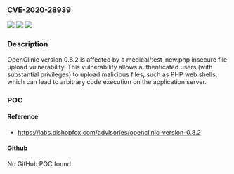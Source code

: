 ### [CVE-2020-28939](https://cve.mitre.org/cgi-bin/cvename.cgi?name=CVE-2020-28939)
![](https://img.shields.io/static/v1?label=Product&message=n%2Fa&color=blue)
![](https://img.shields.io/static/v1?label=Version&message=n%2Fa&color=blue)
![](https://img.shields.io/static/v1?label=Vulnerability&message=n%2Fa&color=brighgreen)

### Description

OpenClinic version 0.8.2 is affected by a medical/test_new.php insecure file upload vulnerability. This vulnerability allows authenticated users (with substantial privileges) to upload malicious files, such as PHP web shells, which can lead to arbitrary code execution on the application server.

### POC

#### Reference
- https://labs.bishopfox.com/advisories/openclinic-version-0.8.2

#### Github
No GitHub POC found.

